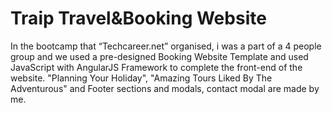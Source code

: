 # Traip Travel&Booking Website
 In the bootcamp that “Techcareer.net” organised, i was a part of a 4 people group and we used a pre-designed Booking Website Template and used JavaScript with AngularJS Framework to complete the front-end of the website.  "Planning Your Holiday", "Amazing Tours Liked By The Adventurous" and Footer sections and modals, contact modal are made by me.
